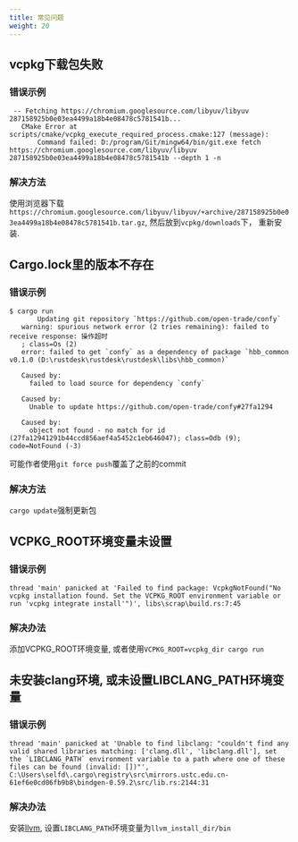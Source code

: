 ```yaml
---
title: 常见问题
weight: 20
---
```


## vcpkg下载包失败
### 错误示例
```
 -- Fetching https://chromium.googlesource.com/libyuv/libyuv 287158925b0e03ea4499a18b4e08478c5781541b...
   CMake Error at scripts/cmake/vcpkg_execute_required_process.cmake:127 (message):
       Command failed: D:/program/Git/mingw64/bin/git.exe fetch https://chromium.googlesource.com/libyuv/libyuv 287158925b0e03ea4499a18b4e08478c5781541b --depth 1 -n
```
### 解决方法
使用浏览器下载`https://chromium.googlesource.com/libyuv/libyuv/+archive/287158925b0e03ea4499a18b4e08478c5781541b.tar.gz`,  然后放到`vcpkg/downloads`下， 重新安装.



## Cargo.lock里的版本不存在
### 错误示例
```
$ cargo run
       Updating git repository `https://github.com/open-trade/confy`
   warning: spurious network error (2 tries remaining): failed to receive response: 操作超时
   ; class=Os (2)
   error: failed to get `confy` as a dependency of package `hbb_common v0.1.0 (D:\rustdesk\rustdesk\rustdesk\libs\hbb_common)`

   Caused by:
     failed to load source for dependency `confy`

   Caused by:
     Unable to update https://github.com/open-trade/confy#27fa1294

   Caused by:
     object not found - no match for id (27fa12941291b44ccd856aef4a5452c1eb646047); class=Odb (9); code=NotFound (-3)
```
可能作者使用`git force push`覆盖了之前的commit
### 解决方法
`cargo update`强制更新包



## VCPKG_ROOT环境变量未设置
### 错误示例
```
thread 'main' panicked at 'Failed to find package: VcpkgNotFound("No vcpkg installation found. Set the VCPKG_ROOT environment variable or run 'vcpkg integrate install'")', libs\scrap\build.rs:7:45
```
### 解决办法
添加VCPKG_ROOT环境变量, 或者使用`VCPKG_ROOT=vcpkg_dir cargo run`



## 未安装clang环境, 或未设置LIBCLANG_PATH环境变量
### 错误示例
```
thread 'main' panicked at 'Unable to find libclang: "couldn't find any valid shared libraries matching: ['clang.dll', 'libclang.dll'], set the `LIBCLANG_PATH` environment variable to a path where one of these files can be found (invalid: [])"', C:\Users\selfd\.cargo\registry\src\mirrors.ustc.edu.cn-61ef6e0cd06fb9b8\bindgen-0.59.2\src/lib.rs:2144:31
```
### 解决办法
安装[llvm](https://releases.llvm.org/download.html), 设置`LIBCLANG_PATH`环境变量为`llvm_install_dir/bin`